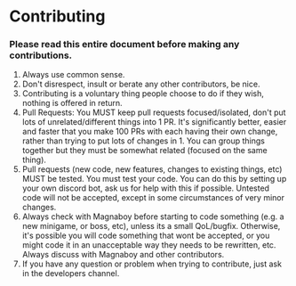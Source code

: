 # Contributing

### Please read this entire document before making any contributions.

1. Always use common sense.
2. Don't disrespect, insult or berate any other contributors, be nice.
3. Contributing is a voluntary thing people choose to do if they wish, nothing is offered in return.
4. Pull Requests: You MUST keep pull requests focused/isolated, don't put lots of unrelated/different things into 1 PR. It's significantly better, easier and faster that you make 100 PRs with each having their own change, rather than trying to put lots of changes in 1. You can group things together but they must be somewhat related (focused on the same thing).
5. Pull requests (new code, new features, changes to existing things, etc) MUST be tested. You must test your code. You can do this by setting up your own discord bot, ask us for help with this if possible. Untested code will not be accepted, except in some circumstances of very minor changes.
6. Always check with Magnaboy before starting to code something (e.g. a new minigame, or boss, etc), unless its a small QoL/bugfix. Otherwise, it's possible you will code something that wont be accepted, or you might code it in an unacceptable way they needs to be rewritten, etc. Always discuss with Magnaboy and other contributors.
7. If you have any question or problem when trying to contribute, just ask in the developers channel.
